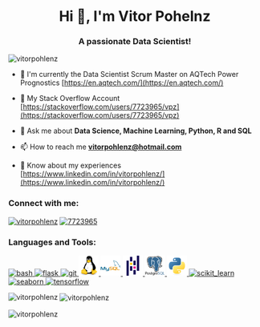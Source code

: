 <h1 align="center">Hi 👋, I'm Vitor Pohelnz</h1>
<h3 align="center">A passionate Data Scientist!</h3>

<p align="left"> <img src="https://komarev.com/ghpvc/?username=vitorpohlenz&label=Profile%20views&color=0e75b6&style=flat" alt="vitorpohlenz" /> </p>

- 🔭 I'm currently the Data Scientist Scrum Master on AQTech Power Prognostics [https://en.aqtech.com/](https://en.aqtech.com/)

- 📝 My Stack Overflow Account [https://stackoverflow.com/users/7723965/vpz](https://stackoverflow.com/users/7723965/vpz)

- 💬 Ask me about **Data Science, Machine Learning, Python, R and SQL**

- 📫 How to reach me **vitorpohlenz@hotmail.com**

- 📄 Know about my experiences [https://www.linkedin.com/in/vitorpohlenz/](https://www.linkedin.com/in/vitorpohlenz/)

<h3 align="left">Connect with me:</h3>
<p align="left">
<a href="https://linkedin.com/in/vitorpohlenz" target="blank"><img align="center" src="https://raw.githubusercontent.com/rahuldkjain/github-profile-readme-generator/master/src/images/icons/Social/linked-in-alt.svg" alt="vitorpohlenz" height="30" width="40" /></a>
<a href="https://stackoverflow.com/users/7723965" target="blank"><img align="center" src="https://raw.githubusercontent.com/rahuldkjain/github-profile-readme-generator/master/src/images/icons/Social/stack-overflow.svg" alt="7723965" height="30" width="40" /></a>
</p>

<h3 align="left">Languages and Tools:</h3>
<p align="left"> <a href="https://www.gnu.org/software/bash/" target="_blank" rel="noreferrer"> <img src="https://www.vectorlogo.zone/logos/gnu_bash/gnu_bash-icon.svg" alt="bash" width="40" height="40"/> </a> <a href="https://flask.palletsprojects.com/" target="_blank" rel="noreferrer"> <img src="https://www.vectorlogo.zone/logos/pocoo_flask/pocoo_flask-icon.svg" alt="flask" width="40" height="40"/> </a> <a href="https://git-scm.com/" target="_blank" rel="noreferrer"> <img src="https://www.vectorlogo.zone/logos/git-scm/git-scm-icon.svg" alt="git" width="40" height="40"/> </a> <a href="https://www.linux.org/" target="_blank" rel="noreferrer"> <img src="https://raw.githubusercontent.com/devicons/devicon/master/icons/linux/linux-original.svg" alt="linux" width="40" height="40"/> </a> <a href="https://www.mysql.com/" target="_blank" rel="noreferrer"> <img src="https://raw.githubusercontent.com/devicons/devicon/master/icons/mysql/mysql-original-wordmark.svg" alt="mysql" width="40" height="40"/> </a> <a href="https://pandas.pydata.org/" target="_blank" rel="noreferrer"> <img src="https://raw.githubusercontent.com/devicons/devicon/2ae2a900d2f041da66e950e4d48052658d850630/icons/pandas/pandas-original.svg" alt="pandas" width="40" height="40"/> </a> <a href="https://www.postgresql.org" target="_blank" rel="noreferrer"> <img src="https://raw.githubusercontent.com/devicons/devicon/master/icons/postgresql/postgresql-original-wordmark.svg" alt="postgresql" width="40" height="40"/> </a> <a href="https://www.python.org" target="_blank" rel="noreferrer"> <img src="https://raw.githubusercontent.com/devicons/devicon/master/icons/python/python-original.svg" alt="python" width="40" height="40"/> </a> <a href="https://scikit-learn.org/" target="_blank" rel="noreferrer"> <img src="https://upload.wikimedia.org/wikipedia/commons/0/05/Scikit_learn_logo_small.svg" alt="scikit_learn" width="40" height="40"/> </a> <a href="https://seaborn.pydata.org/" target="_blank" rel="noreferrer"> <img src="https://seaborn.pydata.org/_images/logo-mark-lightbg.svg" alt="seaborn" width="40" height="40"/> </a> <a href="https://www.tensorflow.org" target="_blank" rel="noreferrer"> <img src="https://www.vectorlogo.zone/logos/tensorflow/tensorflow-icon.svg" alt="tensorflow" width="40" height="40"/> </a> </p>

<p><img align="left" src="https://github-readme-stats.vercel.app/api/top-langs?username=vitorpohlenz&show_icons=true&locale=en&layout=compact" alt="vitorpohlenz" /></p>

<p>&nbsp;<img align="center" src="https://github-readme-stats.vercel.app/api?username=vitorpohlenz&show_icons=true&locale=en" alt="vitorpohlenz" /></p>

<p><img align="center" src="https://github-readme-streak-stats.herokuapp.com/?user=vitorpohlenz&" alt="vitorpohlenz" /></p>
